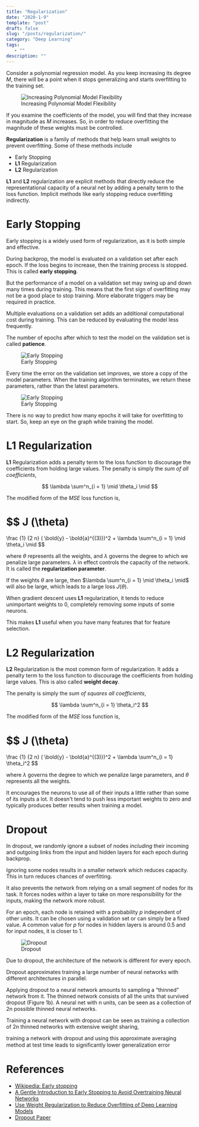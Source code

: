 ```yaml
---
title: "Regularization"
date: "2020-1-9"
template: "post"
draft: false
slug: "/posts/regularization/"
category: "Deep Learning"
tags:
   - ""
description: ""
---
```


Consider a polynomial regression model. As you keep increasing its degree $M$, there will be a point when it stops generalizing and starts overfitting to the training set.

<figure style="width: 700px">
	<img src="/media/deep learning/increasing-model-flexibility.png" alt="Increasing Polynomial Model Flexibility">
	<figcaption>Increasing Polynomial Model Flexibility</figcaption>
</figure>

If you examine the coefficients of the model, you will find that they increase in magnitude as $M$ increases. So, in order to reduce overfitting the magnitude of these weights must be controlled.

**Regularization** is a family of methods that help learn small weights to prevent overfitting. Some of these methods include

- Early Stopping
- **L1** Regularization
- **L2** Regularization

**L1** and **L2** regularization are explicit methods that directly reduce the representational capacity of a neural net by adding a penalty term to the loss function. Implicit methods like early stopping reduce overfitting indirectly.

# Early Stopping

Early stopping is a widely used form of regularization, as it is both simple and effective.

During backprop, the model is evaluated on a validation set after each epoch. If the loss begins to increase, then the training process is stopped. This is called **early stopping**.

But the performance of a model on a validation set may swing up and down many times during training. This means that the first sign of overfitting may not be a good place to stop training. More elaborate triggers may be required in practice.

Multiple evaluations on a validation set adds an additional computational cost during training. This can be reduced by evaluating the model less frequently.

The number of epochs after which to test the model on the validation set is called **patience**.

<figure style="width: 600px">
	<img src="/media/deep learning/early stopping.png" alt="Early Stopping">
	<figcaption>Early Stopping</figcaption>
</figure>

Every time the error on the validation set improves, we store a copy of the model parameters. When the training algorithm terminates, we return these parameters, rather than the latest parameters.

<figure style="width: 700px">
	<img src="/media/deep learning/early-stopping-1.png" alt="Early Stopping">
	<figcaption>Early Stopping</figcaption>
</figure>

There is no way to predict how many epochs it will take for overfitting to start. So, keep an eye on the graph while training the model.

# L1 Regularization

**L1** Regularization adds a penalty term to the loss function to discourage the coefficients from holding large values. The penalty is simply the *sum of all coefficients*,

$$
\lambda \sum^n_{i = 1} \mid \theta_i \mid
$$

The modified form of the *MSE* loss function is,

$$
J (\theta)
=
\frac {1} {2 n} ( \bold{y} - \bold{a}^{(3)})^2
+
\lambda \sum^n_{i = 1} \mid \theta_i \mid
$$

where $\theta$ represents all the weights, and $\lambda$ governs the degree to which we penalize large parameters. $\lambda$ in effect controls the capacity of the network. It is called the **regularization parameter**.

If the weights $\theta$ are large, then $\lambda \sum^n_{i = 1} \mid \theta_i \mid$ will also be large, which leads to a large loss $J (\theta)$.

When gradient descent uses **L1** regularization, it tends to reduce unimportant weights to $0$, completely removing some inputs of some neurons.

This makes **L1** useful when you have many features that for feature selection.

# L2 Regularization

**L2** Regularization is the most common form of regularization. It adds a penalty term to the loss function to discourage the coefficients from holding large values. This is also called **weight decay**.

The penalty is simply the *sum of squares all coefficients*,

$$
\lambda \sum^n_{i = 1} \theta_i^2
$$

The modified form of the *MSE* loss function is,

$$
J (\theta)
=
\frac {1} {2 n} ( \bold{y} - \bold{a}^{(3)})^2
+
\lambda \sum^n_{i = 1} \theta_i^2
$$

where $\lambda$ governs the degree to which we penalize large parameters, and $\theta$ represents all the weights.

It encourages the neurons to use all of their inputs a little rather than some of its inputs a lot. It doesn't tend to push less important weights to zero and typically produces better results when training a model.

# Dropout

In dropout, we randomly ignore a subset of nodes *including* their incoming and outgoing links from the input and hidden layers for each epoch during backprop.

Ignoring some nodes results in a smaller network which reduces capacity. This in turn reduces chances of overfitting.

It also prevents the network from relying on a small segment of nodes for its task. It forces nodes within a layer to take on more responsibility for the inputs, making the network more robust.

For an epoch, each node is retained with a probability $p$ independent of other units. It can be chosen using a validation set or can simply be a fixed value. A common value for $p$ for nodes in hidden layers is around $0.5$ and for input nodes, it is closer to $1$.

<figure style="width: 560px">
	<img src="/media/deep learning/dropout.png" alt="Dropout">
	<figcaption>Dropout</figcaption>
</figure>

Due to dropout, the architecture of the network is different for every epoch.

Dropout approximates training a large number of neural networks with different architectures in parallel.

Applying dropout to a neural network amounts to sampling a “thinned” network from it. The thinned network consists of all the units that survived dropout (Figure 1b). A neural net with n units, can be seen as a collection of 2n possible thinned neural networks.

Training a neural network with dropout can be seen as training a collection of 2n thinned networks with extensive weight sharing,


training a network with dropout and using this approximate averaging method at test time leads to signiﬁcantly lower generalization error

# References

- [Wikipedia: Early stopping](https://en.wikipedia.org/wiki/Early_stopping)
- [A Gentle Introduction to Early Stopping to Avoid Overtraining Neural Networks](https://machinelearningmastery.com/early-stopping-to-avoid-overtraining-neural-network-models/)
- [Use Weight Regularization to Reduce Overfitting of Deep Learning Models](https://machinelearningmastery.com/weight-regularization-to-reduce-overfitting-of-deep-learning-models/)
- [Dropout Paper](https://www.cs.toronto.edu/~hinton/absps/JMLRdropout.pdf)